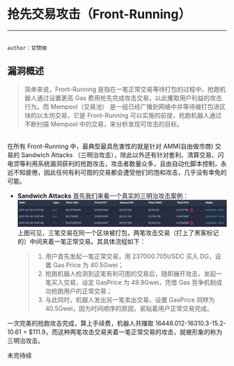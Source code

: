 # 抢先交易攻击（Front-Running）
---

                                                                                                    author：甘赞栩

## 漏洞概述
>简单来说，Front-Running 是指在一笔正常交易等待打包的过程中，抢跑机器人通过设置更高 Gas 费用抢先完成攻击交易，以此攫取用户利益的攻击行为。而 Mempool（交易池） 是一组已经广播到网络中并等待被打包进区块的以太坊交易，它是 Front-Running 可以实施的前提，抢跑机器人通过不断扫描 Mempool 中的交易，来分析发现可攻击的目标。

<br />
在所有 Front-Running 中，最典型最具危害性的就是针对 AMM(自由做市商) 交易的 Sandwich Attacks （三明治攻击），除此以外还有针对套利、清算交易、闪电贷等利用系统漏洞获利的抢跑攻击，攻击者数量众多，且由自动化脚本控制，永远不知疲倦，因此任何有利可图的交易都会遭受他们的饱和攻击，几乎没有幸免的可能。<br/>

* **Sandwich Attacks**
首先我们来看一个真实的三明治攻击案例：
![](images/Uniswap3.png)
上图可见，三笔交易在同一个区块被打包，两笔攻击交易（打上了黑客标记的）中间夹着一笔正常交易。其具体流程如下：
    >1. 用户首先发起一笔正常交易，用 237000.705USDC 买入 DG，设置 Gas Price 为 40.5Gwei；
    >2. 抢跑机器人检测到这笔有利可图的交易后，随即展开攻击，发起一笔买入交易，设定 GasPrice 为 49.9Gwei，凭借 Gas 竞争机制成功抢跑用户的正常交易；
    >3. 与此同时，机器人发出另一笔卖出交易，设置 GasPrice 同样为 40.5Gwei，因为时间顺序的原因，紧贴着用户正常交易完成。

一次完美的抢跑攻击完成，算上手续费，机器人共赚取 16448.012-16310.3-15.2-10.61 = $111.9，而这种两笔攻击交易夹着一笔正常交易的攻击，就被形象的称为三明治攻击。

未完待续